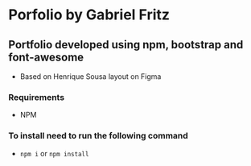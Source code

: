 # Porfolio by Gabriel Fritz 
## Portfolio developed using npm, bootstrap and font-awesome

- Based on Henrique Sousa layout on Figma 

### Requirements
- NPM

### To install need to run the following command
- `npm i` or `npm install`